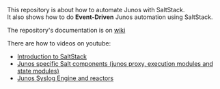This repository is about how to automate Junos with SaltStack.  
It also shows how to do **Event-Driven** Junos automation using SaltStack.  

The repository's documentation is on [wiki](https://github.com/ksator/junos-automation-with-saltstack/wiki)  


There are how to videos on youtube: 
- [Introduction to SaltStack](https://www.youtube.com/watch?v=JK7z6xnj1k0)
- [Junos specific Salt components (junos proxy, execution modules and state modules)](https://www.youtube.com/watch?v=QE1l8OMwjQU)
- [Junos Syslog Engine and reactors](https://www.youtube.com/watch?v=QFU6RzCgG4I)

